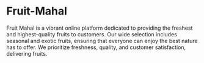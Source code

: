 # Fruit-Mahal
Fruit Mahal is a vibrant online platform dedicated to providing the freshest and highest-quality fruits to customers. Our wide selection includes seasonal and exotic fruits, ensuring that everyone can enjoy the best nature has to offer. We prioritize freshness, quality, and customer satisfaction, delivering fruits.
